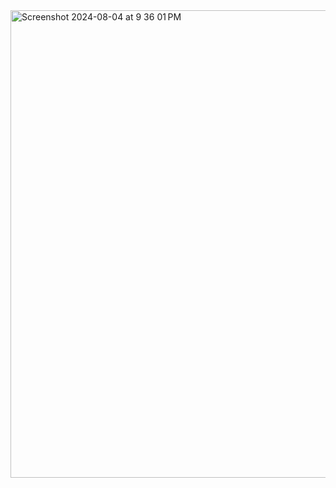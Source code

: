 
<img width="748" alt="Screenshot 2024-08-04 at 9 36 01 PM" src="https://github.com/user-attachments/assets/111fc87e-8802-4042-a896-39dc84750aea">

